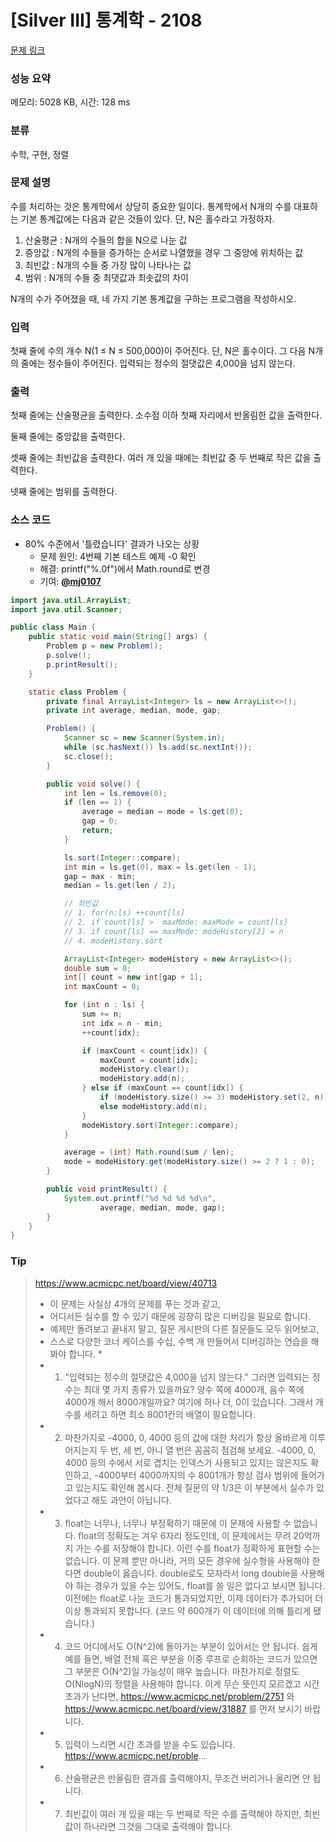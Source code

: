 # [Silver III] 통계학 - 2108 

[문제 링크](https://www.acmicpc.net/problem/2108) 

### 성능 요약

메모리: 5028 KB, 시간: 128 ms

### 분류

수학, 구현, 정렬

### 문제 설명

<p>수를 처리하는 것은 통계학에서 상당히 중요한 일이다. 통계학에서 N개의 수를 대표하는 기본 통계값에는 다음과 같은 것들이 있다. 단, N은 홀수라고 가정하자.</p>

<ol>
	<li>산술평균 : N개의 수들의 합을 N으로 나눈 값</li>
	<li>중앙값 : N개의 수들을 증가하는 순서로 나열했을 경우 그 중앙에 위치하는 값</li>
	<li>최빈값 : N개의 수들 중 가장 많이 나타나는 값</li>
	<li>범위 : N개의 수들 중 최댓값과 최솟값의 차이</li>
</ol>

<p>N개의 수가 주어졌을 때, 네 가지 기본 통계값을 구하는 프로그램을 작성하시오.</p>

### 입력 

 <p>첫째 줄에 수의 개수 N(1 ≤ N ≤ 500,000)이 주어진다. 단, N은 홀수이다. 그 다음 N개의 줄에는 정수들이 주어진다. 입력되는 정수의 절댓값은 4,000을 넘지 않는다.</p>

### 출력 

 <p>첫째 줄에는 산술평균을 출력한다. 소수점 이하 첫째 자리에서 반올림한 값을 출력한다.</p>

<p>둘째 줄에는 중앙값을 출력한다.</p>

<p>셋째 줄에는 최빈값을 출력한다. 여러 개 있을 때에는 최빈값 중 두 번째로 작은 값을 출력한다.</p>

<p>넷째 줄에는 범위를 출력한다.</p>



### 소스 코드

- 80% 수준에서 '틀렸습니다' 결과가 나오는 상황
  - 문제 원인: 4번째 기본 테스트 예제 -0 확인
  - 해결: printf("%.0f")에서 Math.round로 변경
  - 기여: **[@mj0107](https://github.com/mj0107)**


```java
import java.util.ArrayList;
import java.util.Scanner;

public class Main {
    public static void main(String[] args) {
        Problem p = new Problem();
        p.solve();
        p.printResult();
    }

    static class Problem {
        private final ArrayList<Integer> ls = new ArrayList<>();
        private int average, median, mode, gap;

        Problem() {
            Scanner sc = new Scanner(System.in);
            while (sc.hasNext()) ls.add(sc.nextInt());
            sc.close();
        }

        public void solve() {
            int len = ls.remove(0);
            if (len == 1) {
                average = median = mode = ls.get(0);
                gap = 0;
                return;
            }

            ls.sort(Integer::compare);
            int min = ls.get(0), max = ls.get(len - 1);
            gap = max - min;
            median = ls.get(len / 2);

            // 최빈값
            // 1. for(n:ls) ++count[ls]
            // 2. if count[ls] >  maxMode: maxMode = count[ls]
            // 3. if count[ls] == maxMode: modeHistory[2] = n
            // 4. modeHistory.sort

            ArrayList<Integer> modeHistory = new ArrayList<>();
            double sum = 0;
            int[] count = new int[gap + 1];
            int maxCount = 0;

            for (int n : ls) {
                sum += n;
                int idx = n - min;
                ++count[idx];

                if (maxCount < count[idx]) {
                    maxCount = count[idx];
                    modeHistory.clear();
                    modeHistory.add(n);
                } else if (maxCount == count[idx]) {
                    if (modeHistory.size() >= 3) modeHistory.set(2, n);
                    else modeHistory.add(n);
                }
                modeHistory.sort(Integer::compare);
            }

            average = (int) Math.round(sum / len);
            mode = modeHistory.get(modeHistory.size() >= 2 ? 1 : 0);
        }

        public void printResult() {
            System.out.printf("%d %d %d %d\n",
                    average, median, mode, gap);
        }
    }
}
```



### Tip

> https://www.acmicpc.net/board/view/40713
>
> * 이 문제는 사실상 4개의 문제를 푸는 것과 같고,
> * 어디서든 실수를 할 수 있기 때문에 굉장히 많은 디버깅을 필요로 합니다.
> * 예제만 돌려보고 끝내지 말고, 질문 게시판의 다른 질문들도 모두 읽어보고,
> * 스스로 다양한 코너 케이스를 수십, 수백 개 만들어서 디버깅하는 연습을 해봐야 합니다.
>   *
> * 1. "입력되는 정수의 절댓값은 4,000을 넘지 않는다." 그러면 입력되는 정수는 최대 몇 가지 종류가 있을까요? 양수 쪽에 4000개, 음수 쪽에 4000개 해서 8000개일까요? 여기에 하나 더, 0이 있습니다. 그래서 개수를 세려고 하면 최소 8001칸의 배열이 필요합니다.
> * 2. 마찬가지로 -4000, 0, 4000 등의 값에 대한 처리가 항상 올바르게 이루어지는지 두 번, 세 번, 아니 열 번은 꼼꼼히 점검해 보세요. -4000, 0, 4000 등의 수에서 서로 겹치는 인덱스가 사용되고 있지는 않은지도 확인하고, -4000부터 4000까지의 수 8001개가 항상 검사 범위에 들어가고 있는지도 확인해 봅시다. 전체 질문의 약 1/3은 이 부분에서 실수가 있었다고 해도 과언이 아닙니다.
> * 3. float는 너무나, 너무나 부정확하기 때문에 이 문제에 사용할 수 없습니다. float의 정확도는 겨우 6자리 정도인데, 이 문제에서는 무려 20억까지 가는 수를 저장해야 합니다. 이런 수를 float가 정확하게 표현할 수는 없습니다. 이 문제 뿐만 아니라, 거의 모든 경우에 실수형을 사용해야 한다면 double이 옳습니다. double로도 모자라서 long double을 사용해야 하는 경우가 있을 수는 있어도, float를 쓸 일은 없다고 보시면 됩니다. 이전에는 float로 나눈 코드가 통과되었지만, 이제 데이터가 추가되어 더 이상 통과되지 못합니다. (코드 약 600개가 이 데이터에 의해 틀리게 됐습니다.)
> * 4. 코드 어디에서도 O(N^2)에 돌아가는 부분이 있어서는 안 됩니다. 쉽게 예를 들면, 배열 전체 혹은 부분을 이중 루프로 순회하는 코드가 있으면 그 부분은 O(N^2)일 가능성이 매우 높습니다. 마찬가지로 정렬도 O(NlogN)의 정렬을 사용해야 합니다. 이게 무슨 뜻인지 모르겠고 시간 초과가 난다면,  https://www.acmicpc.net/problem/2751 와  https://www.acmicpc.net/board/view/31887 를 먼저 보시기 바랍니다.
> * 5. 입력이 느리면 시간 초과를 받을 수도 있습니다. https://www.acmicpc.net/proble...
> * 6. 산술평균은 반올림한 결과를 출력해야지, 무조건 버리거나 올리면 안 됩니다.
> * 7. 최빈값이 여러 개 있을 때는 두 번째로 작은 수를 출력해야 하지만, 최빈값이 하나라면 그것을 그대로 출력해야 합니다.

